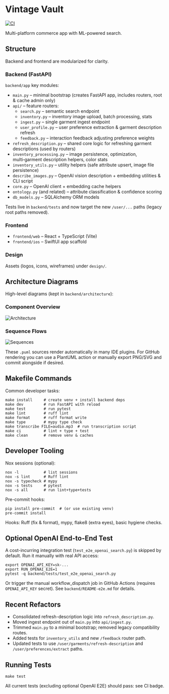 # Vintage Vault

[![CI](https://github.com/wabenzi/prethrift/actions/workflows/ci.yml/badge.svg)](https://github.com/wabenzi/prethrift/actions/workflows/ci.yml)

Multi-platform commerce app with ML-powered search.

## Structure
Backend and frontend are modularized for clarity.

### Backend (FastAPI)
`backend/app` key modules:
* `main.py` – minimal bootstrap (creates FastAPI app, includes routers, root & cache admin only)
* `api/` – feature routers:
	* `search.py` – semantic search endpoint
	* `inventory.py` – inventory image upload, batch processing, stats
	* `ingest.py` – single garment ingest endpoint
	* `user_profile.py` – user preference extraction & garment description refresh
	* `feedback.py` – interaction feedback adjusting preference weights
* `refresh_description.py` – shared core logic for refreshing garment descriptions (used by routers)
* `inventory_processing.py` – image persistence, optimization, multi‑garment description helpers, color stats
* `inventory_utils.py` – utility helpers (safe attribute upsert, image file persistence)
* `describe_images.py` – OpenAI vision description + embedding utilities & CLI script
* `core.py` – OpenAI client + embedding cache helpers
* `ontology.py` (and related) – attribute classification & confidence scoring
* `db_models.py` – SQLAlchemy ORM models

Tests live in `backend/tests` and now target the new `/user/...` paths (legacy root paths removed).

### Frontend
* `frontend/web` – React + TypeScript (Vite)
* `frontend/ios` – SwiftUI app scaffold

### Design
Assets (logos, icons, wireframes) under `design/`.

## Architecture Diagrams
High-level diagrams (kept in `backend/architecture`):

### Component Overview
![Architecture](backend/architecture/architecture.puml)

### Sequence Flows
![Sequences](backend/architecture/sequences.puml)

These `.puml` sources render automatically in many IDE plugins. For GitHub rendering you can use a PlantUML action or manually export PNG/SVG and commit alongside if desired.

## Makefile Commands
Common developer tasks:

```
make install     # create venv + install backend deps
make dev         # run FastAPI with reload
make test        # run pytest
make lint        # ruff lint
make format      # ruff format write
make type        # mypy type check
make transcribe FILE=audio.mp3  # run transcription script
make ci          # lint + type + test
make clean       # remove venv & caches
```

## Developer Tooling
Nox sessions (optional):
```
nox -l           # list sessions
nox -s lint      # Ruff lint
nox -s typecheck # mypy
nox -s tests     # pytest
nox -s all       # run lint+type+tests
```

Pre-commit hooks:
```
pip install pre-commit  # (or use existing venv)
pre-commit install
```
Hooks: Ruff (fix & format), mypy, flake8 (extra eyes), basic hygiene checks.

## Optional OpenAI End-to-End Test
A cost-incurring integration test (`test_e2e_openai_search.py`) is skipped by default. Run it manually with real API access:
```
export OPENAI_API_KEY=sk-...
export RUN_OPENAI_E2E=1
pytest -q backend/tests/test_e2e_openai_search.py
```
Or trigger the manual workflow_dispatch job in GitHub Actions (requires `OPENAI_API_KEY` secret). See `backend/README-e2e.md` for details.

## Recent Refactors
* Consolidated refresh-description logic into `refresh_description.py`.
* Moved ingest endpoint out of `main.py` into `api/ingest.py`.
* Trimmed `main.py` to a minimal bootstrap; removed legacy compatibility routes.
* Added tests for `inventory_utils` and new `/feedback` router path.
* Updated tests to use `/user/garments/refresh-description` and `/user/preferences/extract` paths.

## Running Tests
```
make test
```
All current tests (excluding optional OpenAI E2E) should pass: see CI badge.
